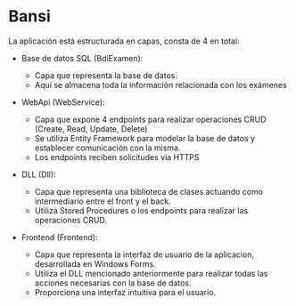 # Bansi
La aplicación está estructurada en capas, consta de 4 en total:

- Base de datos SQL (BdiExamen): 
	- Capa que representa la base de datos.
	- Aquí se almacena toda la información relacionada con los exámenes

- WebApi (WebService): 
	- Capa que expone 4 endpoints para realizar operaciones CRUD (Create, Read, Update, Delete)
	- Se utiliza Entity Framework para modelar la base de datos y establecer comunicación con la misma.
	- Los endpoints reciben solicitudes via HTTPS

- DLL (Dll): 
	- Capa que representa una biblioteca de clases actuando como intermediario entre el front y el back.
	- Utiliza Stored Procedures o los endpoints para realizar las operaciones CRUD.

- Frontend (Frontend): 
	- Capa que representa la interfaz de usuario de la aplicacion, desarrollada en Windows Forms.
	- Utiliza el DLL mencionado anteriormente para realizar todas las acciones necesarias con la base de datos.
	- Proporciona una interfaz intuitiva para el usuario.


